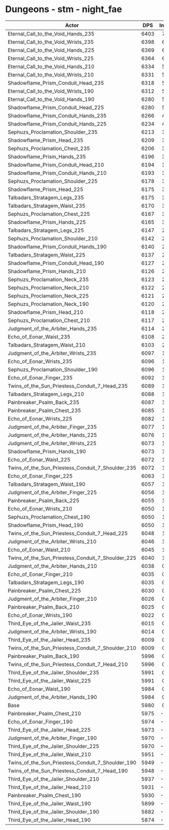 # Dungeons - stm - night_fae
| Actor | DPS | Increase |
|---|:---:|:---:|
|Eternal_Call_to_the_Void_Hands_235|6403|7.07%|
|Eternal_Call_to_the_Void_Wrists_235|6398|6.99%|
|Eternal_Call_to_the_Void_Hands_225|6369|6.51%|
|Eternal_Call_to_the_Void_Wrists_225|6364|6.42%|
|Eternal_Call_to_the_Void_Hands_210|6334|5.92%|
|Eternal_Call_to_the_Void_Wrists_210|6331|5.87%|
|Shadowflame_Prism_Conduit_Head_235|6318|5.65%|
|Eternal_Call_to_the_Void_Wrists_190|6312|5.55%|
|Eternal_Call_to_the_Void_Hands_190|6280|5.02%|
|Shadowflame_Prism_Conduit_Head_225|6280|5.02%|
|Shadowflame_Prism_Conduit_Hands_235|6266|4.78%|
|Shadowflame_Prism_Conduit_Hands_225|6234|4.25%|
|Sephuzs_Proclamation_Shoulder_235|6213|3.90%|
|Shadowflame_Prism_Head_235|6209|3.83%|
|Sephuzs_Proclamation_Chest_235|6206|3.78%|
|Shadowflame_Prism_Hands_235|6196|3.61%|
|Shadowflame_Prism_Conduit_Head_210|6194|3.58%|
|Shadowflame_Prism_Conduit_Hands_210|6193|3.56%|
|Sephuzs_Proclamation_Shoulder_225|6178|3.31%|
|Shadowflame_Prism_Head_225|6175|3.26%|
|Talbadars_Stratagem_Legs_235|6175|3.26%|
|Talbadars_Stratagem_Waist_235|6170|3.18%|
|Sephuzs_Proclamation_Chest_225|6167|3.13%|
|Shadowflame_Prism_Hands_225|6165|3.09%|
|Talbadars_Stratagem_Legs_225|6147|2.79%|
|Sephuzs_Proclamation_Shoulder_210|6142|2.71%|
|Shadowflame_Prism_Conduit_Hands_190|6140|2.68%|
|Talbadars_Stratagem_Waist_225|6137|2.63%|
|Shadowflame_Prism_Conduit_Head_190|6127|2.46%|
|Shadowflame_Prism_Hands_210|6126|2.44%|
|Sephuzs_Proclamation_Neck_235|6123|2.39%|
|Sephuzs_Proclamation_Neck_210|6122|2.37%|
|Sephuzs_Proclamation_Neck_225|6121|2.36%|
|Sephuzs_Proclamation_Neck_190|6120|2.34%|
|Shadowflame_Prism_Head_210|6118|2.31%|
|Sephuzs_Proclamation_Chest_210|6117|2.29%|
|Judgment_of_the_Arbiter_Hands_235|6114|2.24%|
|Echo_of_Eonar_Waist_235|6108|2.14%|
|Talbadars_Stratagem_Waist_210|6103|2.06%|
|Judgment_of_the_Arbiter_Wrists_235|6097|1.96%|
|Echo_of_Eonar_Wrists_235|6096|1.94%|
|Sephuzs_Proclamation_Shoulder_190|6096|1.94%|
|Echo_of_Eonar_Finger_235|6092|1.87%|
|Twins_of_the_Sun_Priestess_Conduit_7_Head_235|6089|1.82%|
|Talbadars_Stratagem_Legs_210|6088|1.81%|
|Painbreaker_Psalm_Back_235|6087|1.79%|
|Painbreaker_Psalm_Chest_235|6085|1.76%|
|Echo_of_Eonar_Wrists_225|6082|1.71%|
|Judgment_of_the_Arbiter_Finger_235|6077|1.62%|
|Judgment_of_the_Arbiter_Hands_225|6076|1.61%|
|Judgment_of_the_Arbiter_Wrists_225|6073|1.56%|
|Shadowflame_Prism_Hands_190|6073|1.56%|
|Echo_of_Eonar_Waist_225|6072|1.54%|
|Twins_of_the_Sun_Priestess_Conduit_7_Shoulder_235|6072|1.54%|
|Echo_of_Eonar_Finger_225|6063|1.39%|
|Talbadars_Stratagem_Waist_190|6057|1.29%|
|Judgment_of_the_Arbiter_Finger_225|6056|1.27%|
|Painbreaker_Psalm_Back_225|6055|1.25%|
|Echo_of_Eonar_Wrists_210|6050|1.17%|
|Sephuzs_Proclamation_Chest_190|6050|1.17%|
|Shadowflame_Prism_Head_190|6050|1.17%|
|Twins_of_the_Sun_Priestess_Conduit_7_Head_225|6048|1.14%|
|Judgment_of_the_Arbiter_Wrists_210|6046|1.10%|
|Echo_of_Eonar_Waist_210|6045|1.09%|
|Twins_of_the_Sun_Priestess_Conduit_7_Shoulder_225|6040|1.00%|
|Judgment_of_the_Arbiter_Hands_210|6038|0.97%|
|Echo_of_Eonar_Finger_210|6035|0.92%|
|Talbadars_Stratagem_Legs_190|6035|0.92%|
|Painbreaker_Psalm_Chest_225|6030|0.84%|
|Judgment_of_the_Arbiter_Finger_210|6026|0.77%|
|Painbreaker_Psalm_Back_210|6025|0.75%|
|Echo_of_Eonar_Wrists_190|6022|0.70%|
|Third_Eye_of_the_Jailer_Waist_235|6015|0.59%|
|Judgment_of_the_Arbiter_Wrists_190|6014|0.57%|
|Third_Eye_of_the_Jailer_Head_235|6009|0.48%|
|Twins_of_the_Sun_Priestess_Conduit_7_Shoulder_210|6009|0.48%|
|Painbreaker_Psalm_Back_190|5996|0.27%|
|Twins_of_the_Sun_Priestess_Conduit_7_Head_210|5996|0.27%|
|Third_Eye_of_the_Jailer_Shoulder_235|5991|0.18%|
|Third_Eye_of_the_Jailer_Waist_225|5991|0.18%|
|Echo_of_Eonar_Waist_190|5984|0.07%|
|Judgment_of_the_Arbiter_Hands_190|5984|0.07%|
|Base|5980|0.00%|
|Painbreaker_Psalm_Chest_210|5975|-0.08%|
|Echo_of_Eonar_Finger_190|5974|-0.10%|
|Third_Eye_of_the_Jailer_Head_225|5973|-0.12%|
|Judgment_of_the_Arbiter_Finger_190|5970|-0.17%|
|Third_Eye_of_the_Jailer_Shoulder_225|5970|-0.17%|
|Third_Eye_of_the_Jailer_Waist_210|5951|-0.48%|
|Twins_of_the_Sun_Priestess_Conduit_7_Shoulder_190|5949|-0.52%|
|Twins_of_the_Sun_Priestess_Conduit_7_Head_190|5948|-0.54%|
|Third_Eye_of_the_Jailer_Shoulder_210|5937|-0.72%|
|Third_Eye_of_the_Jailer_Head_210|5931|-0.82%|
|Painbreaker_Psalm_Chest_190|5930|-0.84%|
|Third_Eye_of_the_Jailer_Waist_190|5899|-1.35%|
|Third_Eye_of_the_Jailer_Shoulder_190|5882|-1.64%|
|Third_Eye_of_the_Jailer_Head_190|5874|-1.77%|
